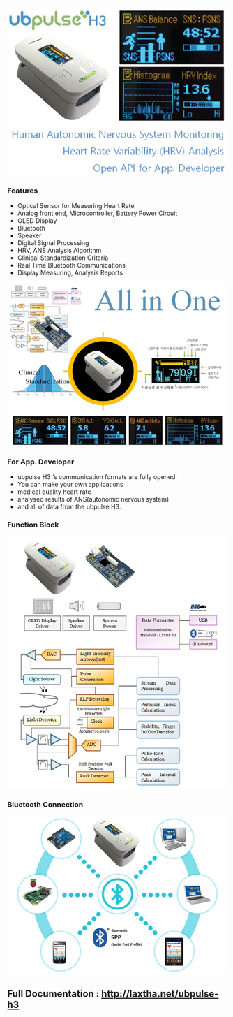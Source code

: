 
![ubpulse H3](images/VISD-53_Featured_Large_ubpulse-H3_780x600.jpg)
### Features 
- Optical Sensor for Measuring Heart Rate
- Analog front end, Microcontroller, Battery Power Circuit
- OLED Display
- Bluetooth
- Speaker
- Digital Signal Processing
- HRV, ANS Analysis Algorithm
- Clinical Standardization Criteria
- Real Time Bluetooth Communications
- Display Measuring, Analysis Reports

![All in Onen](images/VISD-54_All-in-One_ubpulse-H3_780x580.jpg)

### For App. Developer 
- ubpulse H3 ‘s communication formats are fully opened.
- You can make your own applications  
- medical quality heart rate
- analysed results of ANS(autonomic nervous system)
- and all of data from the ubpulse H3.

### Function Block
![Function Block](images/VISD-55_Function_Block_ubpulse_780x890.png)

### Bluetooth Connection
![Bluetooth](images/VISD-56_bluetooth_ubpulse_780x560.jpg)

## Full Documentation : http://laxtha.net/ubpulse-h3
